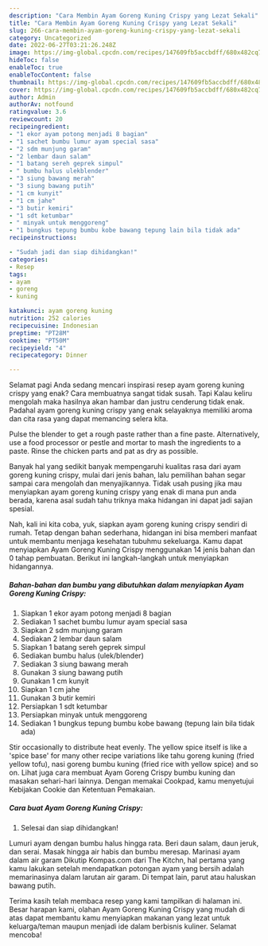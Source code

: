 ```yaml
---
description: "Cara Membin Ayam Goreng Kuning Crispy yang Lezat Sekali"
title: "Cara Membin Ayam Goreng Kuning Crispy yang Lezat Sekali"
slug: 266-cara-membin-ayam-goreng-kuning-crispy-yang-lezat-sekali
category: Uncategorized
date: 2022-06-27T03:21:26.248Z
image: https://img-global.cpcdn.com/recipes/147609fb5accbdff/680x482cq70/ayam-goreng-kuning-crispy-foto-resep-utama.jpg
hideToc: false
enableToc: true
enableTocContent: false
thumbnail: https://img-global.cpcdn.com/recipes/147609fb5accbdff/680x482cq70/ayam-goreng-kuning-crispy-foto-resep-utama.jpg
cover: https://img-global.cpcdn.com/recipes/147609fb5accbdff/680x482cq70/ayam-goreng-kuning-crispy-foto-resep-utama.jpg
author: Admin
authorAv: notfound
ratingvalue: 3.6
reviewcount: 20
recipeingredient:
- "1 ekor ayam potong menjadi 8 bagian"
- "1 sachet bumbu lumur ayam special sasa"
- "2 sdm munjung garam"
- "2 lembar daun salam"
- "1 batang sereh geprek simpul"
- " bumbu halus ulekblender"
- "3 siung bawang merah"
- "3 siung bawang putih"
- "1 cm kunyit"
- "1 cm jahe"
- "3 butir kemiri"
- "1 sdt ketumbar"
- " minyak untuk menggoreng"
- "1 bungkus tepung bumbu kobe bawang tepung lain bila tidak ada"
recipeinstructions:

- "Sudah jadi dan siap dihidangkan!"
categories:
- Resep
tags:
- ayam
- goreng
- kuning

katakunci: ayam goreng kuning 
nutrition: 252 calories
recipecuisine: Indonesian
preptime: "PT28M"
cooktime: "PT50M"
recipeyield: "4"
recipecategory: Dinner

---
```



Selamat pagi Anda sedang mencari inspirasi resep ayam goreng kuning crispy yang enak? Cara membuatnya sangat tidak susah. Tapi Kalau keliru mengolah maka hasilnya akan hambar dan justru cenderung tidak enak. Padahal ayam goreng kuning crispy yang enak selayaknya memiliki aroma dan cita rasa yang dapat memancing selera kita.


Pulse the blender to get a rough paste rather than a fine paste. Alternatively, use a food processor or pestle and mortar to mash the ingredients to a paste. Rinse the chicken parts and pat as dry as possible.

Banyak hal yang sedikit banyak mempengaruhi kualitas rasa dari ayam goreng kuning crispy, mulai dari jenis bahan, lalu pemilihan bahan segar sampai cara mengolah dan menyajikannya. Tidak usah pusing jika mau menyiapkan ayam goreng kuning crispy yang enak di mana pun anda berada, karena asal sudah tahu triknya maka hidangan ini dapat jadi sajian spesial.


Nah, kali ini kita coba, yuk, siapkan ayam goreng kuning crispy sendiri di rumah. Tetap dengan bahan sederhana, hidangan ini bisa memberi manfaat untuk membantu menjaga kesehatan tubuhmu sekeluarga. Kamu dapat menyiapkan Ayam Goreng Kuning Crispy menggunakan 14 jenis bahan dan 0 tahap pembuatan. Berikut ini langkah-langkah untuk menyiapkan hidangannya.

<!--inarticleads1-->

##### Bahan-bahan dan bumbu yang dibutuhkan dalam menyiapkan Ayam Goreng Kuning Crispy:

1. Siapkan 1 ekor ayam potong menjadi 8 bagian
1. Sediakan 1 sachet bumbu lumur ayam special sasa
1. Siapkan 2 sdm munjung garam
1. Sediakan 2 lembar daun salam
1. Siapkan 1 batang sereh geprek simpul
1. Sediakan  bumbu halus (ulek/blender)
1. Sediakan 3 siung bawang merah
1. Gunakan 3 siung bawang putih
1. Gunakan 1 cm kunyit
1. Siapkan 1 cm jahe
1. Gunakan 3 butir kemiri
1. Persiapkan 1 sdt ketumbar
1. Persiapkan  minyak untuk menggoreng
1. Sediakan 1 bungkus tepung bumbu kobe bawang (tepung lain bila tidak ada)


Stir occasionally to distribute heat evenly. The yellow spice itself is like a &#39;spice base&#39; for many other recipe variations like tahu goreng kuning (fried yellow tofu), nasi goreng bumbu kuning (fried rice with yellow spice) and so on. Lihat juga cara membuat Ayam Goreng Crispy bumbu kuning dan masakan sehari-hari lainnya. Dengan memakai Cookpad, kamu menyetujui Kebijakan Cookie dan Ketentuan Pemakaian. 

<!--inarticleads2-->

##### Cara buat Ayam Goreng Kuning Crispy:


1. Selesai dan siap dihidangkan!

Lumuri ayam dengan bumbu halus hingga rata. Beri daun salam, daun jeruk, dan serai. Masak hingga air habis dan bumbu meresap. Marinasi ayam dalam air garam Dikutip Kompas.com dari The Kitchn, hal pertama yang kamu lakukan setelah mendapatkan potongan ayam yang bersih adalah memarinasinya dalam larutan air garam. Di tempat lain, parut atau haluskan bawang putih. 

Terima kasih telah membaca resep yang kami tampilkan di halaman ini. Besar harapan kami, olahan Ayam Goreng Kuning Crispy yang mudah di atas dapat membantu kamu menyiapkan makanan yang lezat untuk keluarga/teman maupun menjadi ide dalam berbisnis kuliner. Selamat mencoba!
